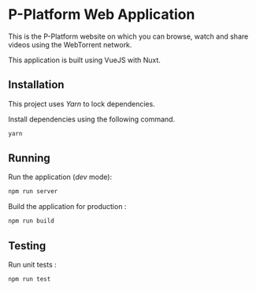 # P-Platform Web Application

This is the P-Platform website on which you can browse, watch and
share videos using the WebTorrent network.

This application is built using VueJS with Nuxt.

## Installation

This project uses *Yarn* to lock dependencies.

Install dependencies using the following command.

```bash
yarn
```

## Running

Run the application (*dev* mode):

```bash
npm run server
```

Build the application for production :

```bash
npm run build
```

## Testing

Run unit tests :

```bash
npm run test
```

